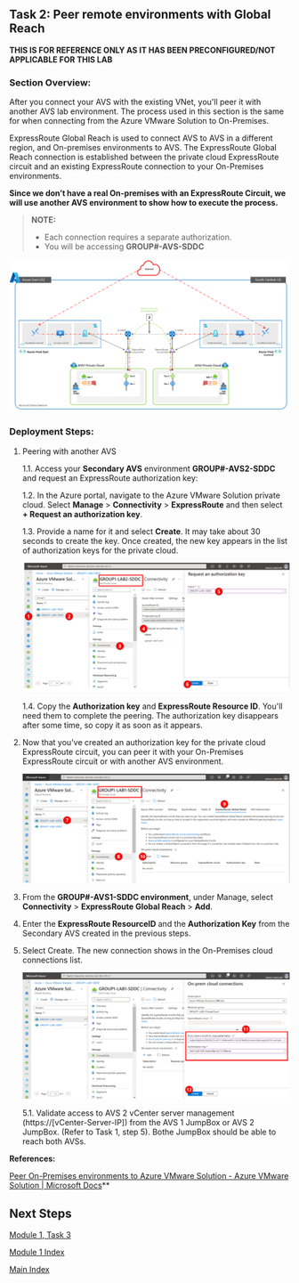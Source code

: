 ## Task 2: Peer remote environments with Global Reach
**THIS IS FOR REFERENCE ONLY AS IT HAS BEEN PRECONFIGURED/NOT APPLICABLE FOR THIS LAB**

### Section Overview:

After you connect your AVS with the existing VNet, you'll peer it with another
AVS lab environment. The process used in this section is the same for when
connecting from the Azure VMware Solution to On-Premises.

ExpressRoute Global Reach is used to connect AVS to AVS in a different region,
and On-premises environments to AVS. The ExpressRoute Global Reach connection is
established between the private cloud ExpressRoute circuit and an existing
ExpressRoute connection to your On-Premises environments.

**Since we don’t have a real On-premises with an ExpressRoute Circuit, we will
use another AVS environment to show how to execute the process.**

> **NOTE:** 
> - Each connection requires a separate authorization. 
> - You will be accessing **GROUP\#-AVS-SDDC**

![](media/06fb486417584f7fcf97484f1fe37249.png)

### Deployment Steps:

1.  Peering with another AVS

    1.1.  Access your **Secondary AVS** environment **GROUP\#-AVS2-SDDC** and
        request an ExpressRoute authorization key:

    1.2.  In the Azure portal, navigate to the Azure VMware Solution private
        cloud. Select **Manage** \> **Connectivity** \> **ExpressRoute** and
        then select **+ Request an authorization key**.

    1.3.  Provide a name for it and select **Create**. It may take about 30 seconds to create the key. Once created, the new key appears in the list of authorization keys for the private cloud.

    ![](media/d9d351dad4a7cb39a3023339dd004527.png)

    1.4.  Copy the **Authorization key** and **ExpressRoute Resource ID**. You'll need
    them to complete the peering. The authorization key disappears after some
    time, so copy it as soon as it appears.

2.  Now that you've created an authorization key for the private cloud
    ExpressRoute circuit, you can peer it with your On-Premises ExpressRoute
    circuit or with another AVS environment.

    ![](media/144d87dc79f45f4f0ae2a2a83d9b88ac.png)

3.  From the **GROUP\#-AVS1-SDDC environment**, under Manage, select
    **Connectivity** \> **ExpressRoute Global Reach** \> **Add**.

4.  Enter the **ExpressRoute ResourceID** and the **Authorization Key** from the
    Secondary AVS created in the previous steps.

5.  Select Create. The new connection shows in the On-Premises cloud connections
    list.

    ![](media/2fe5e22b825ac2ff7ec5ac1709a1d19d.png)

    5.1.  Validate access to AVS 2 vCenter server management
    (https://[vCenter-Server-IP]) from the AVS 1 JumpBox or AVS 2 JumpBox.
    (Refer to Task 1, step 5). Bothe JumpBox should be able to reach both AVSs.

**References:**

[Peer On-Premises environments to Azure VMware Solution - Azure VMware Solution
\| Microsoft
Docs](https://docs.microsoft.com/en-us/azure/azure-vmware/tutorial-expressroute-global-reach-private-cloud)**

## Next Steps

[Module 1, Task 3](module-1-task-3.md)

[Module 1 Index](module-1-index.md)

[Main Index](index.md)
